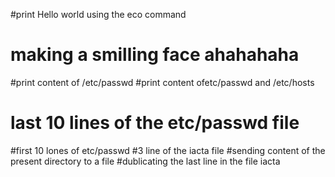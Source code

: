 #print Hello world using the eco command
# making a smilling face ahahahaha
#print content of /etc/passwd
#print content ofetc/passwd and /etc/hosts
# last 10 lines of the etc/passwd file
#first 10 lones of etc/passwd
#3 line of the iacta file
#sending content of the present directory to a file
#dublicating the last line in the file iacta
